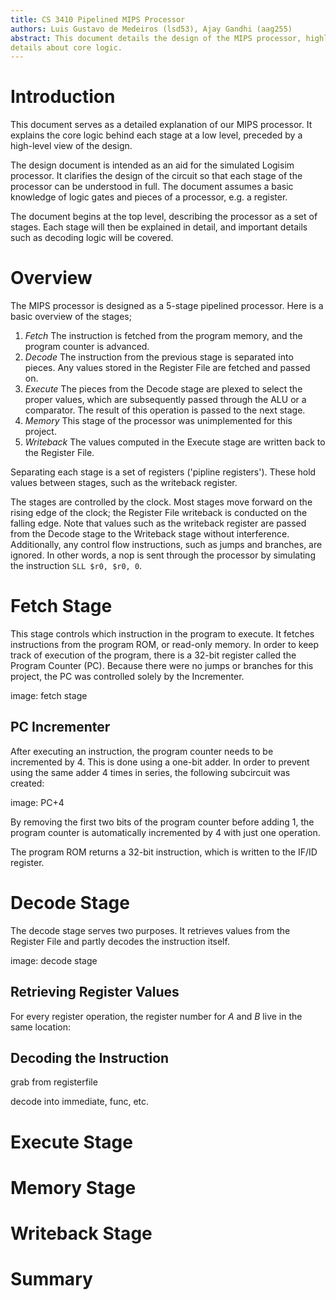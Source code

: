 ```yaml
---
title: CS 3410 Pipelined MIPS Processor
authors: Luis Gustavo de Medeiros (lsd53), Ajay Gandhi (aag255)
abstract: This document details the design of the MIPS processor, highlighting
details about core logic.
---
```


# Introduction

This document serves as a detailed explanation of our MIPS processor. It
explains the core logic behind each stage at a low level, preceded by a
high-level view of the design.

The design document is intended as an aid for the simulated Logisim processor.
It clarifies the design of the circuit so that each stage of the processor can
be understood in full. The document assumes a basic knowledge of logic gates and
pieces of a processor, e.g. a register.

The document begins at the top level, describing the processor as a set of
stages. Each stage will then be explained in detail, and important details such
as decoding logic will be covered.

# Overview

The MIPS processor is designed as a 5-stage pipelined processor. Here is a basic
overview of the stages;

1. _Fetch_ The instruction is fetched from the program memory, and the program
   counter is advanced.
2. _Decode_ The instruction from the previous stage is separated into pieces.
   Any values stored in the Register File are fetched and passed on.
3. _Execute_ The pieces from the Decode stage are plexed to select the proper
   values, which are subsequently passed through the ALU or a comparator. The
   result of this operation is passed to the next stage.
4. _Memory_ This stage of the processor was unimplemented for this project.
5. _Writeback_ The values computed in the Execute stage are written back to the
   Register File.

Separating each stage is a set of registers ('pipline registers'). These hold
values between stages, such as the writeback register.

The stages are controlled by the clock. Most stages move forward on the rising
edge of the clock; the Register File writeback is conducted on the falling edge.
Note that values such as the writeback register are passed from the Decode stage
to the Writeback stage without interference. Additionally, any control flow
instructions, such as jumps and branches, are ignored. In other words, a nop is
sent through the processor by simulating the instruction `SLL $r0, $r0, 0`.

# Fetch Stage

This stage controls which instruction in the program to execute. It fetches
instructions from the program ROM, or read-only memory. In order to keep track
of execution of the program, there is a 32-bit register called the Program
Counter (PC). Because there were no jumps or branches for this project, the PC
was controlled solely by the Incrementer.

image: fetch stage

## PC Incrementer

After executing an instruction, the program counter needs to be incremented by
4. This is done using a one-bit adder. In order to prevent using the same adder
4 times in series, the following subcircuit was created:

image: PC+4

By removing the first two bits of the program counter before adding 1, the
program counter is automatically incremented by 4 with just one operation.

The program ROM returns a 32-bit instruction, which is written to the IF/ID
register.

# Decode Stage

The decode stage serves two purposes. It retrieves values from the Register File
and partly decodes the instruction itself.

image: decode stage

## Retrieving Register Values

For every register operation, the register number for $A$ and $B$ live in the
same location:

## Decoding the Instruction

grab from registerfile

decode into immediate, func, etc.

# Execute Stage

# Memory Stage

# Writeback Stage

# Summary
